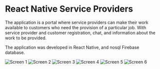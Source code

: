 # React Native Service Providers

The application is a portal where service providers can make their work available to customers who need the provision of a particular job. With service provider and customer registration, chat, and information about the work to be provided.

The application was developed in React Native, and nosql Firebase database.

![Screen 1](/img/screen1.png "")
![Screen 2](/img/screen2.png "")
![Screen 3](/img/screen3.png "")
![Screen 4](/img/screen4.png "")
![Screen 5](/img/screen5.png "")
![Screen 6](/img/screen6.png "")
